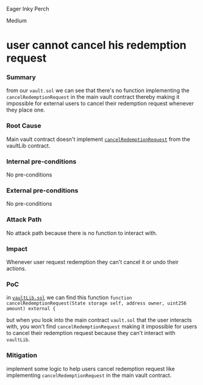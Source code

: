 Eager Inky Perch

Medium

# user cannot cancel his redemption request

### Summary

from our `vault.sol` we can see that there's no function implementing the `cancelRedemptionRequest` in the main vault contract thereby making it impossible for external users to cancel their redemption request whenever they place one.

### Root Cause

Main vault contract doesn't implement [`cancelRedemptionRequest`](https://github.com/sherlock-audit/2024-08-cork-protocol/blob/main/Depeg-swap/contracts/libraries/VaultLib.sol#L238) from the vaultLib contract.

### Internal pre-conditions

No pre-conditions

### External pre-conditions

No pre-conditions

### Attack Path

No attack path because there is no function to interact with.

### Impact

Whenever user request redemption they can't cancel it or undo their actions. 

### PoC

in  [`vaultLib.sol`](https://github.com/sherlock-audit/2024-08-cork-protocol/blob/main/Depeg-swap/contracts/core/Vault.sol#L15) we can find this function 
`function cancelRedemptionRequest(State storage self, address owner, uint256 amount) external {`

but when you look into the main contract `vault.sol` that the user interacts with, you won't find `cancelRedemptionRequest` making it impossible for users to cancel their redemption request because they can't interact with `vaultLib`.


### Mitigation

implement some logic to help users cancel redemption request like implementing `cancelRedemptionRequest` in the main vault contract.